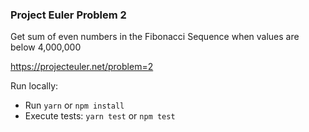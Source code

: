 ### Project Euler Problem 2

Get sum of even numbers in the Fibonacci Sequence when values are below 4,000,000

https://projecteuler.net/problem=2

Run locally:

* Run `yarn` or `npm install` 
* Execute tests: `yarn test` or `npm test`
